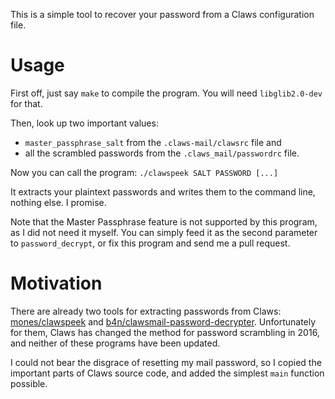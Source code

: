 This is a simple tool to recover your password from a Claws configuration file.

# Usage

First off, just say `make` to compile the program.
You will need `libglib2.0-dev` for that.

Then, look up two important values:

 * `master_passphrase_salt` from the `.claws-mail/clawsrc` file and
 * all the scrambled passwords from the `.claws_mail/passwordrc` file.

Now you can call the program:
`./clawspeek SALT PASSWORD [...]`

It extracts your plaintext passwords and writes them to the command line, nothing else. I promise.

Note that the Master Passphrase feature is not supported by this program, as I did not need it myself.
You can simply feed it as the second parameter to `password_decrypt`, or fix this program and send me a pull request.

# Motivation

There are already two tools for extracting passwords from Claws: [mones/clawspeek](https://github.com/mones/clawspeek) and [b4n/clawsmail-password-decrypter](https://github.com/b4n/clawsmail-password-decrypter).
Unfortunately for them, Claws has changed the method for password scrambling in 2016, and neither of these programs have been updated.

I could not bear the disgrace of resetting my mail password, so I copied the important parts of Claws source code, and added the simplest `main` function possible.
